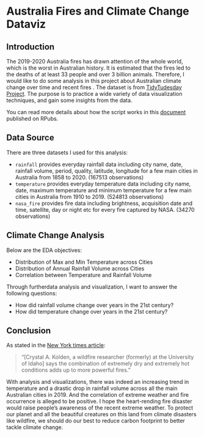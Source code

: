 # Australia Fires and Climate Change Dataviz

## Introduction
The 2019-2020 Australia fires has drawn attention of the whole world, which is the worst in Australian history. It is estimated that the fires led to the deaths of at least 33 people and over 3 billion animals. Therefore, I would like to do some analysis in this project about Australian climate change over time and recent fires . The dataset is from [TidyTudesday Project](https://github.com/rfordatascience/tidytuesday/blob/master/data/2020/2020-01-07/readme.md). The purpose is to practice a wide variety of data visualization techniques, and gain some insights from the data.

You can read more details about how the script works in this [document](https://rpubs.com/xibei_chen/australia_fires_and_climate_change) published on RPubs.

## Data Source
There are three datasets I used for this analysis:

+ `rainfall` provides everyday rainfall data including city name, date, rainfall volume, period, quality, latitude, longitude for a few main cities in Australia from 1858 to 2020. (167513 observations)
+ `temperature` provides everyday temperature data including city name, date, maximum temperature and minimum temperature for a few main cities in Australia from 1910 to 2019. (524813 observations)
+ `nasa_fire` provides fire data including brightness, acquisition date and time, satellite, day or night etc for every fire captured by NASA. (34270 observations)

## Climate Change Analysis
Below are the EDA objectives:
+ Distribution of Max and Min Temperature across Cities
+ Distribution of Annual Rainfall Volume across Cities
+ Correlation between Temperature and Rainfall Volume

Through furtherdata analysis and visualization, I want to answer the following questions:
+ How did rainfall volume change over years in the 21st century?
+ How did temperature change over years in the 21st century?

## Conclusion
As stated in the [New York times article](https://www.nytimes.com/interactive/2020/01/02/climate/australia-fires-map.html):
>“[Crystal A. Kolden, a wildfire researcher (formerly) at the University of Idaho] says the combination of extremely dry and extremely hot conditions adds up to more powerful fires.”

With analysis and visualizations, there was indeed an increasing trend in temperature and a drastic drop in rainfall volume across all the main Australian cities in 2019. And the correlation of extreme weather and fire occurrence is alleged to be positive. I hope the heart-rending fire disaster would raise people’s awareness of the recent extreme weather. To protect our planet and all the beautiful creatures on this land from climate disasters like wildfire, we should do our best to reduce carbon footprint to better tackle climate change.
